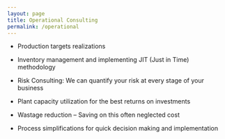 ```yaml
---
layout: page
title: Operational Consulting
permalink: /operational
---
```


- Production targets realizations
 
- Inventory management  and implementing JIT (Just in Time) methodology
 
- Risk Consulting: We can quantify your risk at every stage of your business
 
- Plant capacity utilization for the best returns on investments
 
- Wastage reduction – Saving on this often neglected cost
 
- Process simplifications for quick decision making and implementation